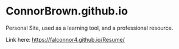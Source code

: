 # ConnorBrown.github.io
Personal Site, used as a learning tool, and a professional resource.

Link here: https://falconnor4.github.io/Resume/
